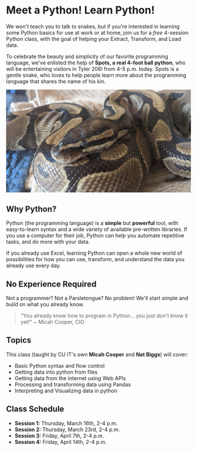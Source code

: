 # Meet a Python! Learn Python! 

We won't teach you to talk to snakes, but if you're interested in learning some Python basics for use at work or at home, join us for a *free* 4-session Python class, with the goal of helping your Extract, Transform, and Load data. 

To celebrate the beauty and simplicity of our favorite programming language, we've enlisted the help of **Spots, a real 4-foot ball python**, who will be entertaining visitors in Tyler 206I from 4-5 p.m. today. Spots is a gentle snake, who loves to help people learn more about the programming language that shares the name of his kin. 

![spots](img/spots.jpg)

## Why Python?

Python (the programming language) is a **simple** but **powerful** tool, with easy-to-learn syntax and a wide variety of available pre-written libraries. If you use a computer for their job, Python can help you automate repetitive tasks, and do more with your data. 

If you already use Excel, learning Python can open a whole new world of possibilities for how you can use, transform, and understand the data you already use every day. 

## No Experience Required
Not a programmer? Not a Parsletongue? No problem! We'll start simple and build on what you already know. 

>"You already know how to program in Python... you just don't know it yet!" ~ Micah Cooper, CIO

## Topics

This class (taught  by CU IT's own **Micah Cooper** and **Nat Biggs**) will cover: 
- Basic Python syntax and flow control
- Getting data into python from files
- Getting data from the internet using Web APIs
- Processing and transforming data using Pandas
- Interpreting and Visualizing data in python

## Class Schedule
- **Session 1:** Thursday, March 16th, 2-4 p.m.
- **Session 2:** Thursday, March 23rd, 2-4 p.m.
- **Session 3:** Friday, April 7th, 2-4 p.m.
- **Session 4:** Friday, April 14th, 2-4 p.m.